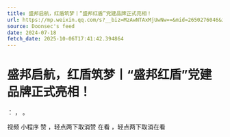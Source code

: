 ```yaml
---
title: 盛邦启航，红盾筑梦丨“盛邦红盾”党建品牌正式亮相！
url: https://mp.weixin.qq.com/s?__biz=MzAwNTAxMjUwNw==&mid=2650276046&idx=1&sn=a5eb019d595f495eb1dfdd7818bfb119
source: Doonsec's feed
date: 2024-07-18
fetch_date: 2025-10-06T17:41:42.394864
---
```


# 盛邦启航，红盾筑梦丨“盛邦红盾”党建品牌正式亮相！

：
，
。

视频
小程序
赞
，轻点两下取消赞
在看
，轻点两下取消在看